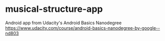 # musical-structure-app
Android app from Udacity's Android Basics Nanodegree https://www.udacity.com/course/android-basics-nanodegree-by-google--nd803
